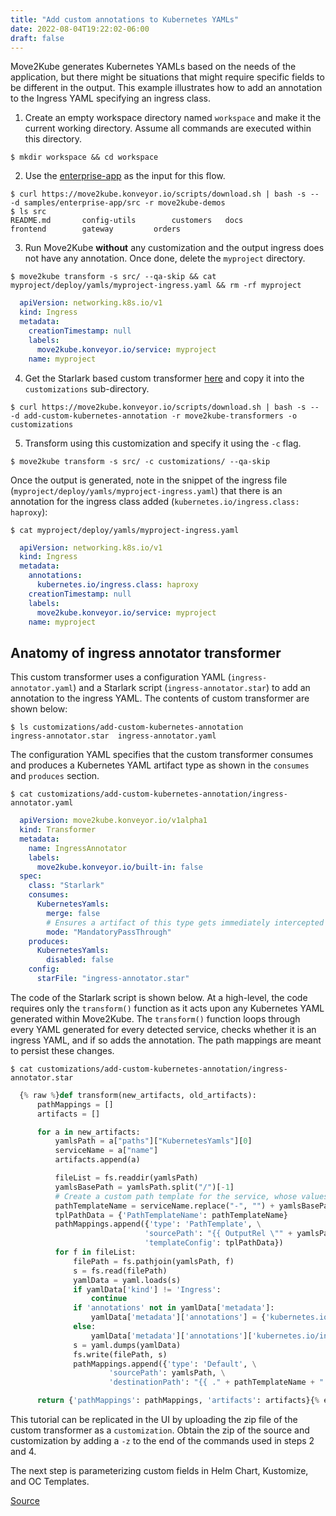 ```yaml
---
title: "Add custom annotations to Kubernetes YAMLs"
date: 2022-08-04T19:22:02-06:00
draft: false
---
```


Move2Kube generates Kubernetes YAMLs based on the needs of the application, but there might be situations that might require specific fields to be different in the output. This example illustrates how to add an annotation to the Ingress YAML specifying an ingress class.

1. Create an empty workspace directory named `workspace` and make it the current working directory. Assume all commands are executed within this directory.
```console
$ mkdir workspace && cd workspace
```

2. Use the [enterprise-app](https://github.com/konveyor/move2kube-demos/tree/main/samples/enterprise-app) as the input for this flow.
```console
$ curl https://move2kube.konveyor.io/scripts/download.sh | bash -s -- -d samples/enterprise-app/src -r move2kube-demos
$ ls src
README.md		config-utils		customers	docs			frontend		gateway			orders
```

3. Run Move2Kube **without** any customization and the output ingress does not have any annotation. Once done, delete the `myproject` directory.
```console
$ move2kube transform -s src/ --qa-skip && cat myproject/deploy/yamls/myproject-ingress.yaml && rm -rf myproject
```
```yaml
  apiVersion: networking.k8s.io/v1
  kind: Ingress
  metadata:
    creationTimestamp: null
    labels:
      move2kube.konveyor.io/service: myproject
    name: myproject
```

4. Get the Starlark based custom transformer [here](https://github.com/konveyor/move2kube-transformers/tree/main/add-custom-kubernetes-annotation) and copy it into the `customizations` sub-directory.
```console
$ curl https://move2kube.konveyor.io/scripts/download.sh | bash -s -- -d add-custom-kubernetes-annotation -r move2kube-transformers -o customizations
```

5. Transform using this customization and specify it using the `-c` flag.
```console
$ move2kube transform -s src/ -c customizations/ --qa-skip
```

Once the output is generated, note in the snippet of the ingress file (`myproject/deploy/yamls/myproject-ingress.yaml`) that there is an annotation for the ingress class added (`kubernetes.io/ingress.class: haproxy`):
```console
$ cat myproject/deploy/yamls/myproject-ingress.yaml
```
```yaml
  apiVersion: networking.k8s.io/v1
  kind: Ingress
  metadata:
    annotations:
      kubernetes.io/ingress.class: haproxy
    creationTimestamp: null
    labels:
      move2kube.konveyor.io/service: myproject
    name: myproject
```

## Anatomy of ingress annotator transformer

This custom transformer uses a configuration YAML (`ingress-annotator.yaml`) and a Starlark script (`ingress-annotator.star`) to add an annotation to the ingress YAML. The contents of custom transformer are shown below:
```console
$ ls customizations/add-custom-kubernetes-annotation
ingress-annotator.star  ingress-annotator.yaml
```

The configuration YAML specifies that the custom transformer consumes and produces a Kubernetes YAML artifact type as shown in the `consumes` and `produces` section.

```console
$ cat customizations/add-custom-kubernetes-annotation/ingress-annotator.yaml
```
```yaml
  apiVersion: move2kube.konveyor.io/v1alpha1
  kind: Transformer
  metadata:
    name: IngressAnnotator
    labels:
      move2kube.konveyor.io/built-in: false
  spec:
    class: "Starlark"
    consumes:
      KubernetesYamls:
        merge: false
        # Ensures a artifact of this type gets immediately intercepted by this transformer
        mode: "MandatoryPassThrough"
    produces:
      KubernetesYamls:
        disabled: false
    config:
      starFile: "ingress-annotator.star"
```

The code of the Starlark script is shown below. At a high-level, the code requires only the `transform()` function as it acts upon any Kubernetes YAML generated within Move2Kube. The `transform()` function loops through every YAML generated for every detected service, checks whether it is an ingress YAML, and if so adds the annotation. The path mappings are meant to persist these changes.
```console
$ cat customizations/add-custom-kubernetes-annotation/ingress-annotator.star
```
```python
  {% raw %}def transform(new_artifacts, old_artifacts):
      pathMappings = []
      artifacts = []

      for a in new_artifacts:
          yamlsPath = a["paths"]["KubernetesYamls"][0]
          serviceName = a["name"]
          artifacts.append(a)

          fileList = fs.readdir(yamlsPath)
          yamlsBasePath = yamlsPath.split("/")[-1]
          # Create a custom path template for the service, whose values gets filled and can be used in other pathmappings
          pathTemplateName = serviceName.replace("-", "") + yamlsBasePath
          tplPathData = {'PathTemplateName': pathTemplateName}
          pathMappings.append({'type': 'PathTemplate', \
                              'sourcePath': "{{ OutputRel \"" + yamlsPath + "\" }}", \
                              'templateConfig': tplPathData})
          for f in fileList:
              filePath = fs.pathjoin(yamlsPath, f)
              s = fs.read(filePath)
              yamlData = yaml.loads(s)
              if yamlData['kind'] != 'Ingress':
                  continue
              if 'annotations' not in yamlData['metadata']:
                  yamlData['metadata']['annotations'] = {'kubernetes.io/ingress.class': 'haproxy'}
              else:
                  yamlData['metadata']['annotations']['kubernetes.io/ingress.class'] = 'haproxy'
              s = yaml.dumps(yamlData)
              fs.write(filePath, s)
              pathMappings.append({'type': 'Default', \
                      'sourcePath': yamlsPath, \
                      'destinationPath': "{{ ." + pathTemplateName + " }}"})

      return {'pathMappings': pathMappings, 'artifacts': artifacts}{% endraw %}
```

This tutorial can be replicated in the UI by uploading the zip file of the custom transformer as a `customization`. Obtain the zip of the source and customization by adding a `-z` to the end of the commands used in steps 2 and 4.

The next step is parameterizing custom fields in Helm Chart, Kustomize, and OC Templates.

[Source](https://github.com/konveyor/konveyor.github.io/blob/main/content/Move2Kube/Tutorials/CustomizeOutput/customAnnotationsYAML.md)